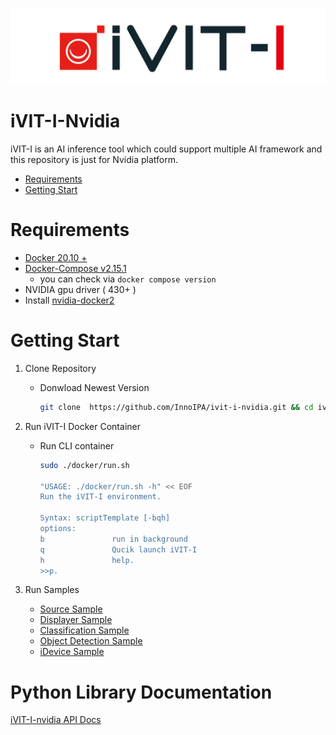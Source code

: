 ![COVER](assets/images/iVIT-I-Logo-B.png)

# iVIT-I-Nvidia
iVIT-I is an AI inference tool which could support multiple AI framework and this repository is just for Nvidia platform.

* [Requirements](#requirements)
* [Getting Start](#getting-start)

# Requirements
* [Docker 20.10 + ](https://docs.docker.com/engine/install/ubuntu/)
* [Docker-Compose v2.15.1 ](https://docs.docker.com/compose/install/linux/#install-using-the-repository)
    * you can check via `docker compose version`
* NVIDIA gpu driver ( 430+ )
* Install [nvidia-docker2](https://docs.nvidia.com/datacenter/cloud-native/container-toolkit/install-guide.html)
# Getting Start
1. Clone Repository
    
    * Donwload Newest Version
        ```bash
        git clone  https://github.com/InnoIPA/ivit-i-nvidia.git && cd ivit-i-nvidia
        ```

2. Run iVIT-I Docker Container

    * Run CLI container
        ```bash
        sudo ./docker/run.sh

        "USAGE: ./docker/run.sh -h" << EOF
        Run the iVIT-I environment.

        Syntax: scriptTemplate [-bqh]
        options:
        b               run in background
        q               Qucik launch iVIT-I
        h               help.
        >>p.
        ```
3. Run Samples

    * [Source Sample](samples/ivit_source_sample/README.md)
    * [Displayer Sample](samples/ivit_displayer_sample/README.md)
    * [Classification Sample](samples/classification_sample/README.md)
    * [Object Detection Sample](samples/object_detection_sample/README.md)
    * [iDevice Sample](samples/ivit_device_sample/README.md)

# Python Library Documentation

[iVIT-I-nvidia API Docs](https://innoipa.github.io/ivit-i-nvidia/)

